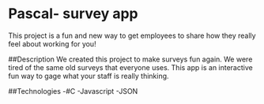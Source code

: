 # Pascal- survey app 
This project is a fun and new way to get employees to share how they really feel about working for you!

##Description
We created this project to make surveys fun again. We were tired of the same old surveys that everyone uses. This app is an interactive fun way to gage what your staff is really thinking.

##Technologies
-#C
-Javascript
-JSON


